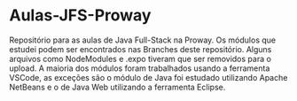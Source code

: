 # Aulas-JFS-Proway
Repositório para as aulas de Java Full-Stack na Proway. Os módulos que estudei podem ser encontrados nas Branches deste repositório. Alguns arquivos como NodeModules e .expo tiveram que ser removidos para o upload. A maioria dos módulos foram trabalhados usando a ferramenta VSCode, as exceções são o módulo de Java foi estudado utilizando Apache NetBeans e o de Java Web utilizando a ferramenta Eclipse.
